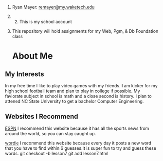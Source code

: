 
1. Ryan Mayer: remayer@my.waketech.edu
2.  2. This is my school account
3. This repository will hold assignments for my Web, Pgm, & Db Foundation class

   # About Me
 ## My Interests
   In my free time I like to play video games with my friends. I am kicker for my high school football team and plan to play in college if possible. My faviorate subject in school is math and a close second is history. I plan to attened NC State University to get a bachelor  Computer Engineering.
## Websites I Recommend
[ESPN](https://www.espn.com/)  I recommend this website because it has all the sports news from around the world, so you can stay caught up.

[wordle](https://www.nytimes.com/games/wordle/index.html) I recommend this website because every day it posts a new word that you have to find within 6 guesses.It is super fun to try and guess these words.
git checkout -b lesson7
git add lesson7.html
